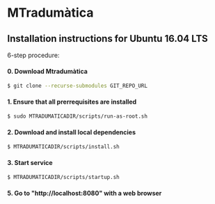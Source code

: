 # MTradumàtica

## Installation instructions for Ubuntu 16.04 LTS

6-step procedure:

#### 0. Download Mtradumàtica

```bash
$ git clone --recurse-submodules GIT_REPO_URL
```


#### 1. Ensure that all prerrequisites are installed
 
```bash
$ sudo MTRADUMATICADIR/scripts/run-as-root.sh
```

#### 2. Download and install local dependencies
 
```bash
$ MTRADUMATICADIR/scripts/install.sh
```

#### 3. Start service

```bash
$ MTRADUMATICADIR/scripts/startup.sh
```

#### 5. Go to "http://localhost:8080" with a web browser
